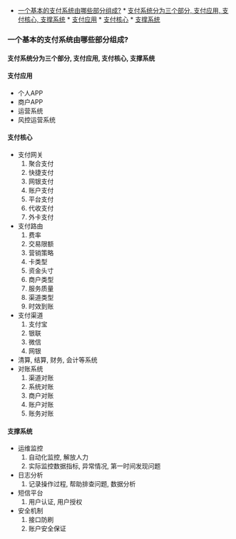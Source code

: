 
<!-- vim-markdown-toc GFM -->

* [一个基本的支付系统由哪些部分组成?](#一个基本的支付系统由哪些部分组成)
        * [支付系统分为三个部分, 支付应用, 支付核心, 支撑系统](#支付系统分为三个部分-支付应用-支付核心-支撑系统)
        * [支付应用](#支付应用)
        * [支付核心](#支付核心)
        * [支撑系统](#支撑系统)

<!-- vim-markdown-toc -->
### 一个基本的支付系统由哪些部分组成?
#### 支付系统分为三个部分, 支付应用, 支付核心, 支撑系统

#### 支付应用
- 个人APP
- 商户APP
- 运营系统 
- 风控运营系统 

#### 支付核心
- 支付网关
    1. 聚合支付
    2. 快捷支付
    3. 网银支付
    4. 账户支付
    5. 平台支付
    6. 代收支付
    7. 外卡支付
- 支付路由
    1. 费率
    2. 交易限额
    3. 营销策略
    4. 卡类型
    5. 资金头寸
    6. 商户类型
    7. 服务质量
    8. 渠道类型
    9. 时效到账
- 支付渠道
    1. 支付宝
    2. 银联
    3. 微信
    4. 网银
- 清算, 结算, 财务, 会计等系统
- 对账系统
    1. 渠道对账
    2. 系统对账
    3. 商户对账
    4. 账户对账
    5. 账务对账

#### 支撑系统
- 运维监控
    1. 自动化监控, 解放人力
    2. 实际监控数据指标, 异常情况, 第一时间发现问题
- 日志分析
    1. 记录操作过程, 帮助排查问题, 数据分析
- 短信平台
    1. 用户认证, 用户授权
- 安全机制
    1. 接口防刷
    2. 账户安全保证

